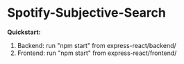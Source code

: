 # Spotify-Subjective-Search

<b>Quickstart:</b>
1. Backend: run "npm start" from express-react/backend/
2. Frontend: run "npm start" from express-react/frontend/
